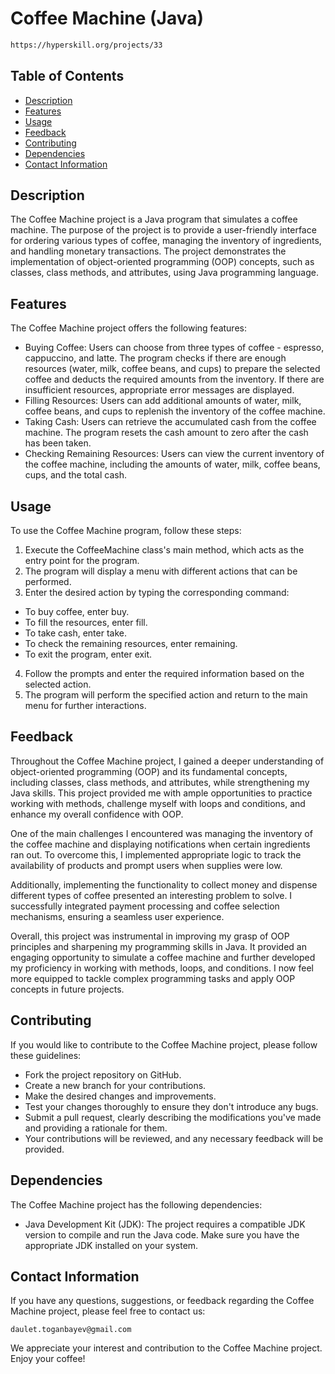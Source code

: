 # Coffee Machine (Java)
```html
https://hyperskill.org/projects/33
```

## Table of Contents
- [Description](#description)
- [Features](#features)
- [Usage](#usage)
- [Feedback](#feedback)
- [Contributing](#contributing)
- [Dependencies](#dependencies)
- [Contact Information](#contact-information)

## Description
The Coffee Machine project is a Java program that simulates a coffee machine. The purpose of the project is to provide a user-friendly interface for ordering various types of coffee, managing the inventory of ingredients, and handling monetary transactions. The project demonstrates the implementation of object-oriented programming (OOP) concepts, such as classes, class methods, and attributes, using Java programming language.

## Features

The Coffee Machine project offers the following features:

- Buying Coffee: Users can choose from three types of coffee - espresso, cappuccino, and latte. The program checks if there are enough resources (water, milk, coffee beans, and cups) to prepare the selected coffee and deducts the required amounts from the inventory. If there are insufficient resources, appropriate error messages are displayed.
- Filling Resources: Users can add additional amounts of water, milk, coffee beans, and cups to replenish the inventory of the coffee machine.
- Taking Cash: Users can retrieve the accumulated cash from the coffee machine. The program resets the cash amount to zero after the cash has been taken.
- Checking Remaining Resources: Users can view the current inventory of the coffee machine, including the amounts of water, milk, coffee beans, cups, and the total cash.

## Usage

To use the Coffee Machine program, follow these steps:

1. Execute the CoffeeMachine class's main method, which acts as the entry point for the program.
2. The program will display a menu with different actions that can be performed.
3. Enter the desired action by typing the corresponding command:
- To buy coffee, enter buy.
- To fill the resources, enter fill.
- To take cash, enter take.
- To check the remaining resources, enter remaining.
- To exit the program, enter exit.
4. Follow the prompts and enter the required information based on the selected action.
5. The program will perform the specified action and return to the main menu for further interactions.

## Feedback
Throughout the Coffee Machine project, I gained a deeper understanding of object-oriented programming (OOP) and its fundamental concepts, including classes, class methods, and attributes, while strengthening my Java skills. This project provided me with ample opportunities to practice working with methods, challenge myself with loops and conditions, and enhance my overall confidence with OOP.

One of the main challenges I encountered was managing the inventory of the coffee machine and displaying notifications when certain ingredients ran out. To overcome this, I implemented appropriate logic to track the availability of products and prompt users when supplies were low.

Additionally, implementing the functionality to collect money and dispense different types of coffee presented an interesting problem to solve. I successfully integrated payment processing and coffee selection mechanisms, ensuring a seamless user experience.

Overall, this project was instrumental in improving my grasp of OOP principles and sharpening my programming skills in Java. It provided an engaging opportunity to simulate a coffee machine and further developed my proficiency in working with methods, loops, and conditions. I now feel more equipped to tackle complex programming tasks and apply OOP concepts in future projects.

## Contributing
If you would like to contribute to the Coffee Machine project, please follow these guidelines:

- Fork the project repository on GitHub.
- Create a new branch for your contributions.
- Make the desired changes and improvements.
- Test your changes thoroughly to ensure they don't introduce any bugs.
- Submit a pull request, clearly describing the modifications you've made and providing a rationale for them.
- Your contributions will be reviewed, and any necessary feedback will be provided.

## Dependencies
The Coffee Machine project has the following dependencies:

- Java Development Kit (JDK): The project requires a compatible JDK version to compile and run the Java code. Make sure you have the appropriate JDK installed on your system.

## Contact Information
If you have any questions, suggestions, or feedback regarding the Coffee Machine project, please feel free to contact us:

```daulet.toganbayev@gmail.com```

We appreciate your interest and contribution to the Coffee Machine project. Enjoy your coffee!
